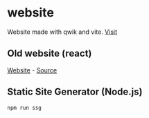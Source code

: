 # website
Website made with qwik and vite. 
[Visit](https://tpguy825.cf)
## Old website (react)
[Website](https://old.tpguy825.cf) - [Source](https://github.com/tpguy825/react-website)

## Static Site Generator (Node.js)

```
npm run ssg
```
